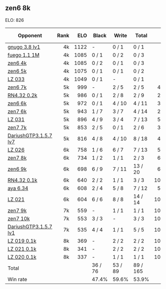 ## zen6 8k ##

ELO: 826

Opponent | Rank | ELO | Black | Write | Total | Win rate
---------|-----:|----:|-------|-------|-------|-------:
[gnugo 3.8 lv1](gnugo%203.8%20lv1.md) | 4k | 1122 | - | 0 / 1 | 0 / 1 | 0.0%
[fuego 1.1 1M](fuego%201.1%201M.md) | 4k | 1085 | 0 / 1 | 0 / 2 | 0 / 3 | 0.0%
[zen6 4k](zen6%204k.md) | 4k | 1085 | 0 / 2 | 0 / 1 | 0 / 3 | 0.0%
[zen6 5k](zen6%205k.md) | 4k | 1075 | 0 / 1 | 0 / 1 | 0 / 2 | 0.0%
[LZ 033](LZ%20033.md) | 4k | 1049 | 0 / 1 | - | 0 / 1 | 0.0%
[zen6 7k](zen6%207k.md) | 5k | 999 | - | 2 / 5 | 2 / 5 | 40.0%
[RN4.32 0.2k](RN4.32%200.2k.md) | 5k | 986 | 0 / 1 | 2 / 8 | 2 / 9 | 22.2%
[zen6 6k](zen6%206k.md) | 5k | 972 | 0 / 1 | 4 / 10 | 4 / 11 | 36.4%
[zen7 6k](zen7%206k.md) | 5k | 943 | 1 / 7 | 3 / 7 | 4 / 14 | 28.6%
[LZ 031](LZ%20031.md) | 5k | 896 | 4 / 9 | 3 / 4 | 7 / 13 | 53.8%
[zen7 7k](zen7%207k.md) | 5k | 853 | 2 / 5 | 0 / 1 | 2 / 6 | 33.3%
[DariushGTP3.1.5.7 lv7](DariushGTP3.1.5.7%20lv7.md) | 5k | 816 | 4 / 8 | 4 / 10 | 8 / 18 | 44.4%
[LZ 026](LZ%20026.md) | 6k | 758 | 1 / 6 | 6 / 7 | 7 / 13 | 53.8%
[zen7 8k](zen7%208k.md) | 6k | 734 | 1 / 2 | 1 / 1 | 2 / 3 | 66.7%
[zen6 9k](zen6%209k.md) | 6k | 698 | 6 / 9 | 7 / 11 | 13 / 20 | 65.0%
[RN4.32 0.1k](RN4.32%200.1k.md) | 6k | 640 | 2 / 2 | 1 / 1 | 3 / 3 | 100.0%
[aya 6.34](aya%206.34.md) | 6k | 608 | 2 / 4 | 5 / 8 | 7 / 12 | 58.3%
[LZ 021](LZ%20021.md) | 6k | 604 | 6 / 6 | 8 / 8 | 14 / 14 | 100.0%
[zen7 9k](zen7%209k.md) | 7k | 559 | - | 1 / 1 | 1 / 1 | 100.0%
[zen7 10k](zen7%2010k.md) | 7k | 553 | 3 / 3 | - | 3 / 3 | 100.0%
[DariushGTP3.1.5.7 lv1](DariushGTP3.1.5.7%20lv1.md) | 7k | 535 | 4 / 4 | 1 / 1 | 5 / 5 | 100.0%
[LZ 019 0.1k](LZ%20019%200.1k.md) | 8k | 369 | - | 2 / 2 | 2 / 2 | 100.0%
[LZ 021 0.1k](LZ%20021%200.1k.md) | 8k | 341 | - | 2 / 2 | 2 / 2 | 100.0%
[LZ 020 0.1k](LZ%20020%200.1k.md) | 8k | 337 | - | 1 / 1 | 1 / 1 | 100.0%
Total | | | 36 / 76 | 53 / 89 | 89 / 165 | 
Win rate| | | 47.4% | 59.6% | 53.9% | 
